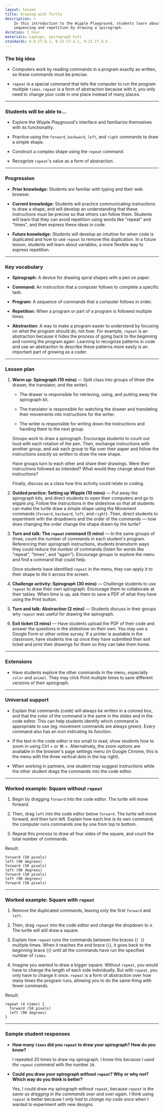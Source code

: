 ```yaml
---
layout: lesson
title: Drawing with Turtle
description: >
    In this introduction to the Wipple Playground, students learn about
    sequencing and repetition by drawing a spirograph.
duration: 1 hour
materials: Laptops, spirograph kits
standards: 6-8.CT.b.1, 9-12.CT.a.1, 9-12.CT.d.5
---
```


### The big idea

-   Computers work by reading commands in a program exactly as written, so these
    commands must be precise.

-   `repeat` is a special command that tells the computer to run the program
    multiple `times`. `repeat` is a form of abstraction because with it, you
    only need to change your code in one place instead of many places.

---

### Students will be able to...

-   Explore the Wipple Playground's interface and familiarize themselves with
    its functionality.

-   Practice using the `forward`, `backward`, `left`, and `right` commands to
    draw a simple shape.

-   Construct a complex shape using the `repeat` command.

-   Recognize `repeat`'s value as a form of abstraction.

---

### Progression

-   **Prior knowledge:** Students are familiar with typing and their web
    browser.

-   **Current knowledge:** Students will practice communicating instructions to
    draw a shape, and will develop an understanding that these instructions must
    be precise so that others can follow them. Students will learn that they can
    avoid repetition using words like "repeat" and "times", and then express
    these ideas in code.

-   **Future knowledge:** Students will develop an intuition for when code is
    duplicated and how to use `repeat` to remove this duplication. In a future
    lesson, students will learn about variables, a more flexible way to express
    repetition.

---

### Key vocabulary

-   **Spirograph:** A device for drawing spiral shapes with a pen on paper.

-   **Command:** An instruction that a computer follows to complete a specific
    task.

-   **Program:** A sequence of commands that a computer follows in order.

-   **Repetition:** When a program or part of a program is followed multiple
    times.

-   **Abstraction:** A way to make a program easier to understand by focusing on
    _what_ the program should do, not _how_. For example, `repeat` is an
    abstraction because it hides the process of going back to the beginning and
    running the program again. Learning to recognize patterns in code and use an
    abstraction to describe these patterns more easily is an important part of
    growing as a coder.

---

### Lesson plan

1.  **Warm up: Spirograph (10 mins)** — Split class into groups of three (the
    drawer, the translator, and the writer).

    -   The drawer is responsible for retrieving, using, and putting away the
        spirograph kit.

    -   The translator is responsible for watching the drawer and translating
        their movements into instructions for the writer.

    -   The writer is responsible for writing down the instructions and handing
        them to the next group.

    Groups work to draw a spirograph. Encourage students to count out loud with
    each rotation of the pen. Then, exchange instructions with another group,
    and ask each group to flip over their paper and follow the instructions
    _exactly as written_ to draw the new shape.

    Have groups turn to each other and share their drawings. Were their
    instructions followed as intended? What would they change about their
    instructions?

    Finally, discuss as a class how this activity could relate to coding.

2.  **Guided practice: Setting up Wipple (10 mins)** — Put away the spirograph
    kits, and direct students to open their computers and go to wipple.org.
    Follow the instructions in the slideshow so that all students can make the
    turtle draw a simple shape using the Movement commands (`forward`,
    `backward`, `left`, and `right`). Then, direct students to experiment with
    the dropdowns and the order of the commands — how does changing the order
    change the shape drawn by the turtle?

3.  **Turn and talk: The `repeat` command (5 mins)** — In the same groups of
    three, count the number of commands in each student's program. Referencing
    their spirograph instructions, students brainstorm ways they could reduce
    the number of commands (listen for words like "repeat", "times", and
    "again"). Encourage groups to explore the menu and find a command that could
    help.

    Once students have identified `repeat` in the menu, they can apply it to
    their shape to tile it across the screen.

4.  **Challenge activity: Spirograph (30 mins)** — Challenge students to use
    `repeat` to draw their own spirograph. Encourage them to collaborate at
    their tables. When time is up, ask them to save a PDF of what they have
    using the Print button.

5.  **Turn and talk: Abstraction (2 mins)** — Students discuss in their groups
    why `repeat` was useful for drawing the spirograph.

6.  **Exit ticket (3 mins)** — Have students upload the PDF of their code and
    answer the questions in the slideshow on their own. You may use a Google
    Form or other online survey. If a printer is available in the classroom,
    have students line up once they have submitted their exit ticket and print
    their drawings for them so they can take them home.

---

### Extensions

-   Have students explore the other commands in the menu, especially `color` and
    `animal`. They may click Print multiple times to save different versions of
    their spirograph.

---

### Universal support

-   Explain that commands (code) will always be written in a colored box, and
    that the color of the command is the same in the slides and in the code
    editor. This can help students identify which command is appropriate to use
    (eg. movement commands are always green). Every command also has an icon
    indicating its function.

-   If the text in the code editor is too small to read, show students how to
    zoom in using Ctrl&nbsp;+ or ⌘&nbsp;+. Alternatively, the zoom options are
    available in the browser's page settings menu (in Google Chrome, this is the
    menu with the three vertical dots in the top right).

-   When working in partners, one student may suggest instructions while the
    other student drags the commands into the code editor.

---

### Worked example: Square without `repeat`

1.  Begin by dragging `forward` into the code editor. The turtle will move
    forward.

2.  Then, drag `left` into the code editor below `forward`. The turtle will move
    forward, and then turn left. Explain how each line is its own command; the
    computer runs commands one by one from top to bottom.

3.  Repeat this process to draw all four sides of the square, and count the
    total number of commands.

Result:

```wipple
forward (50 pixels)
left (90 degrees)
forward (50 pixels)
left (90 degrees)
forward (50 pixels)
left (90 degrees)
forward (50 pixels)
```

---

### Worked example: Square with `repeat`

1.  Remove the duplicated commands, leaving only the first `forward` and `left`.

2.  Then, drag `repeat` into the code editor and change the dropdown to `4`. The
    turtle will still draw a square.

3.  Explain how `repeat` runs the commands between the braces (`{ }`) multiple
    times. When it reaches the end brace (`}`), it goes back to the beginning
    brace (`{`) until all the commands have run the specified number of `times`.

4.  Imagine you wanted to draw a bigger square. Without `repeat`, you would have
    to change the length of each side individually. But with `repeat`, you only
    have to change it once. `repeat` is a form of abstraction over how many
    times the program runs, allowing you to do the same thing with fewer
    commands.

Result:

```wipple
repeat (4 times) {
  forward (50 pixels)
  left (90 degrees)
}
```

---

### Sample student responses

-   **How many `times` did you `repeat` to draw your spirograph? How do you
    know?**

    I repeated 20 times to draw my spirograph. I know this _because I used the
    `repeat` command_ with the number `20`.

-   **Could you draw your spirograph _without_ `repeat`? Why or why not? Which
    way do you think is better?**

    Yes, I could draw my spirograph without `repeat`, because _`repeat` is the
    same as dragging in the commands over and over again_. I think using
    `repeat` is better because _I only had to change my code once_ when I wanted
    to experiment with new designs.
